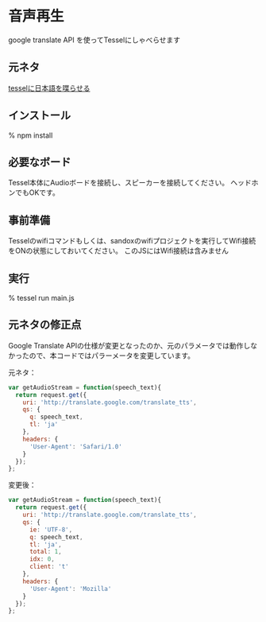 # 音声再生

google translate API を使ってTesselにしゃべらせます

## 元ネタ

[tesselに日本語を喋らせる](http://shokai.org/blog/archives/9507)

## インストール

% npm install

## 必要なボード

Tessel本体にAudioボードを接続し、スピーカーを接続してください。
ヘッドホンでもOKです。

## 事前準備

Tesselのwifiコマンドもしくは、sandoxのwifiプロジェクトを実行してWifi接続をONの状態にしておいてください。
このJSにはWifi接続は含みません

## 実行

% tessel run main.js

## 元ネタの修正点

Google Translate APIの仕様が変更となったのか、元のパラメータでは動作しなかったので、本コードではパラーメータを変更しています。

元ネタ：

``` js
var getAudioStream = function(speech_text){
  return request.get({
    uri: 'http://translate.google.com/translate_tts',
    qs: {
      q: speech_text,
      tl: 'ja'
    },
    headers: {
      'User-Agent': 'Safari/1.0'
    }
  });
};
```

変更後：

``` js
var getAudioStream = function(speech_text){
  return request.get({
    uri: 'http://translate.google.com/translate_tts',
    qs: {
      ie: 'UTF-8',
      q: speech_text,
      tl: 'ja',
      total: 1,
      idx: 0,
      client: 't'
    },
    headers: {
      'User-Agent': 'Mozilla'
    }
  });
};
```

